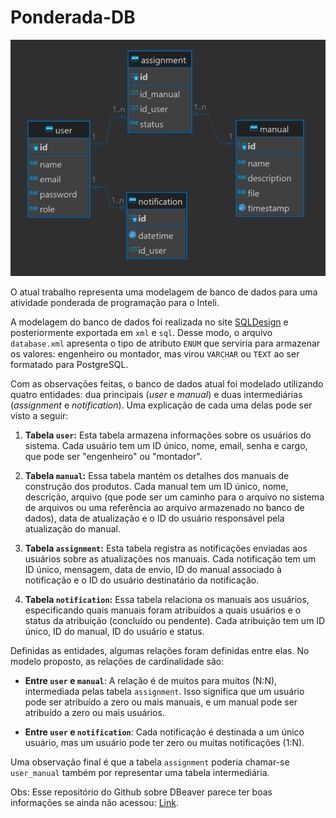 # Ponderada-DB
 
![Database Image](DB.webp)

O atual trabalho representa uma modelagem de banco de dados para uma atividade ponderada de programação para o Inteli.

A modelagem do banco de dados foi realizada no site [SQLDesign](https://sql.toad.cz) e posteriormente exportada em ``xml`` e ``sql``. Desse modo, o arquivo ``database.xml`` apresenta o tipo de atributo ``ENUM`` que serviria para armazenar os valores: engenheiro ou montador, mas virou ``VARCHAR`` ou ``TEXT`` ao ser formatado para PostgreSQL.

Com as observações feitas, o banco de dados atual foi modelado utilizando quatro entidades: dua principais (_user_ e _manual_) e duas intermediárias (_assignment_ e _notification_). Uma explicação de cada uma delas pode ser visto a seguir:

1. **Tabela `user`:** Esta tabela armazena informações sobre os usuários do sistema. Cada usuário tem um ID único, nome, email, senha e cargo, que pode ser "engenheiro" ou "montador".

2. **Tabela `manual`:** Essa tabela mantém os detalhes dos manuais de construção dos produtos. Cada manual tem um ID único, nome, descrição, arquivo (que pode ser um caminho para o arquivo no sistema de arquivos ou uma referência ao arquivo armazenado no banco de dados), data de atualização e o ID do usuário responsável pela atualização do manual.

3. **Tabela `assignment`:** Esta tabela registra as notificações enviadas aos usuários sobre as atualizações nos manuais. Cada notificação tem um ID único, mensagem, data de envio, ID do manual associado à notificação e o ID do usuário destinatário da notificação.

4. **Tabela `notification`:** Essa tabela relaciona os manuais aos usuários, especificando quais manuais foram atribuídos a quais usuários e o status da atribuição (concluído ou pendente). Cada atribuição tem um ID único, ID do manual, ID do usuário e status.

Definidas as entidades, algumas relações foram definidas entre elas. No modelo proposto, as relações de cardinalidade são:

- **Entre `user` e `manual`**: A relação é de muitos para muitos (N:N), intermediada pelas tabela `assignment`. Isso significa que um usuário pode ser atribuído a zero ou mais manuais, e um manual pode ser atribuído a zero ou mais usuários.

- **Entre `user` e `notification`**: Cada notificação é destinada a um único usuário, mas um usuário pode ter zero ou muitas notificações (1:N).

Uma observação final é que a tabela `assignment` poderia chamar-se `user_manual` também por representar uma tabela intermediária.

Obs: Esse repositório do Github sobre DBeaver parece ter boas informações se ainda não acessou: [Link](https://github.com/dbeaver/dbeaver/wiki/ER-Diagrams).

